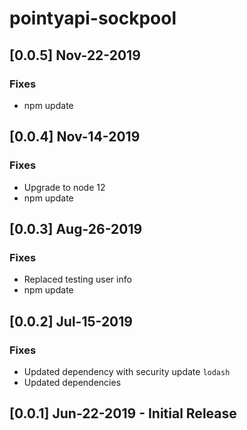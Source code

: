 # pointyapi-sockpool

## [0.0.5] Nov-22-2019

### Fixes
- npm update

## [0.0.4] Nov-14-2019

### Fixes
- Upgrade to node 12
- npm update

## [0.0.3] Aug-26-2019

### Fixes
- Replaced testing user info
- npm update

## [0.0.2] Jul-15-2019

### Fixes
- Updated dependency with security update `lodash`
- Updated dependencies

## [0.0.1] Jun-22-2019 - Initial Release
